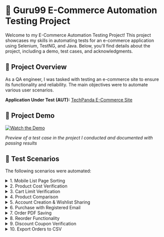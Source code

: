 # 🛒 Guru99 E-Commerce Automation Testing Project

Welcome to my E-Commerce Automation Testing Project! This project showcases my skills in automating tests for an e-commerce application using Selenium, TestNG, and Java. Below, you'll find details about the project, including a demo, test cases, and acknowledgments. 

## 🚀 Project Overview

As a QA engineer, I was tasked with testing an e-commerce site to ensure its functionality and reliability. The main objectives were to automate various user scenarios.

**Application Under Test (AUT):** [TechPanda E-Commerce Site](http://live.techpanda.org/index.php/)

## 🎥 Project Demo

[![Watch the Demo](https://img.youtube.com/vi/your_demo_video_id/0.jpg)](https://www.youtube.com/watch?v=your_demo_video_id)

*Preview of a test case in the project I conducted and documented with passing results*

## 📜 Test Scenarios

The following scenarios were automated:

<details>
<summary>1. Mobile List Page Sorting</summary>
Verify that the items on the Mobile List page can be sorted by 'Name'.
</details>

<details>
<summary>2. Product Cost Verification</summary>
Verify that the cost of the product on the list page and details page are equal.
</details>

<details>
<summary>3. Cart Limit Verification</summary>
Ensure that you cannot add more products to the cart than are available in the store.
</details>

<details>
<summary>4. Product Comparison</summary>
Verify that you are able to compare two products.
</details>

<details>
<summary>5. Account Creation & Wishlist Sharing</summary>
Confirm that a user can create an account and share a wishlist via email.
</details>

<details>
<summary>6. Purchase with Registered Email</summary>
Verify that a user can purchase a product using a registered email.
</details>

<details>
<summary>7. Order PDF Saving</summary>
Ensure that a user can save previously placed orders as a PDF file.
</details>

<details>
<summary>8. Reorder Functionality</summary>
Verify that a user can change or reorder previously added products.
</details>

<details>
<summary>9. Discount Coupon Verification</summary>
Check that discount coupons work correctly.
</details>

<details>
<summary>10. Export Orders to CSV</summary>
This test scenario is for the backend website of the AUT. Verify that all orders can be exported to a CSV file and displayed in the console, and that the file can be sent as an email attachment.

### 🧪 Tools and Technologies
- **Language:** Java
- **Framework:** TestNG
- **Automation Tool:** Selenium WebDriver (Firefox & Chrome)
- **IDE:** Eclipse
- **Test Case Management:** Google Sheets for test cases, results, and bug tracking.

## 📊 Test Cases & Results

You can view the test cases, results, change log, and bug tracking in the following Google Drive:  

[![Test Cases](https://img.shields.io/badge/Google-Drive-grey?style=for-the-badge&logo=googledrive&color=%234285F4)](https://drive.google.com/drive/folders/1tWxoBW8FC_Zw0Ox32Rh4Xq7U6OxL6u20?usp=drive_link)

## 🙏 Acknowledgments

Special thanks to [Guru99](https://www.guru99.com/) for providing the resources and guidance for this project. 

---

Feel free to explore the code and provide any feedback! If you have any questions, don't hesitate to reach out.

Happy Testing! 🚀
